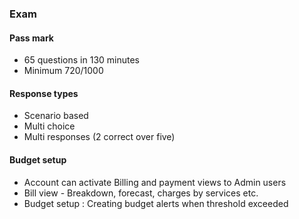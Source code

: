### Exam

#### Pass mark 
- 65 questions in 130 minutes 
- Minimum 720/1000 
#### Response types

- Scenario based 
- Multi choice 
- Multi responses (2 correct over five)

#### Budget setup

- Account can activate Billing and payment views to Admin users
- Bill view - Breakdown, forecast, charges by services etc.
- Budget setup : Creating budget alerts when threshold exceeded
